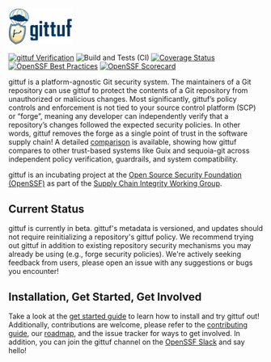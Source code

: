 <img src="https://raw.githubusercontent.com/gittuf/community/bd8b367fa91fab0fddaa1943e0131e90e04e6b10/artwork/PNG/gittuf_horizontal-color.png" alt="gittuf logo" width="25%"/>

[![gittuf Verification](https://github.com/gittuf/gittuf/actions/workflows/gittuf-verify.yml/badge.svg)](https://github.com/gittuf/gittuf/actions/workflows/gittuf-verify.yml)
![Build and Tests (CI)](https://github.com/gittuf/gittuf/actions/workflows/ci.yml/badge.svg)
[![Coverage Status](https://coveralls.io/repos/github/gittuf/gittuf/badge.svg)](https://coveralls.io/github/gittuf/gittuf)
[![OpenSSF Best Practices](https://www.bestpractices.dev/projects/7789/badge)](https://www.bestpractices.dev/projects/7789)
[![OpenSSF Scorecard](https://api.scorecard.dev/projects/github.com/gittuf/gittuf/badge)](https://scorecard.dev/viewer/?uri=github.com/gittuf/gittuf)

gittuf is a platform-agnostic Git security system. The maintainers of a Git
repository can use gittuf to protect the contents of a Git repository from
unauthorized or malicious changes. Most significantly, gittuf’s policy controls
and enforcement is not tied to your source control platform (SCP) or “forge”,
meaning any developer can independently verify that a repository’s changes
followed the expected security policies. In other words, gittuf removes the
forge as a single point of trust in the software supply chain!
A detailed [comparison](./docs/comparison.md) is available, showing how gittuf
compares to other trust-based systems like Guix and sequoia-git across
independent policy verification, guardrails, and system compatibility.





gittuf is an incubating project at the [Open Source Security Foundation
(OpenSSF)] as part of the [Supply Chain Integrity Working Group].

## Current Status

gittuf is currently in beta. gittuf's metadata is versioned, and updates should
not require reinitializing a repository's gittuf policy. We recommend trying out
gittuf in addition to existing repository security mechanisms you may already be
using (e.g., forge security policies). We're actively seeking feedback from
users, please open an issue with any suggestions or bugs you encounter!

## Installation, Get Started, Get Involved

Take a look at the [get started guide] to learn how to install and try gittuf
out! Additionally, contributions are welcome, please refer to the [contributing
guide], our [roadmap], and the issue tracker for ways to get involved. In
addition, you can join the gittuf channel on the [OpenSSF Slack] and say hello! 

[contributing guide]: /CONTRIBUTING.md
[roadmap]: /docs/roadmap.md
[Open Source Security Foundation (OpenSSF)]: https://openssf.org/
[Supply Chain Integrity Working Group]: https://github.com/ossf/wg-supply-chain-integrity
[get started guide]: /docs/get-started.md
[OpenSSF Slack]: https://slack.openssf.org/
